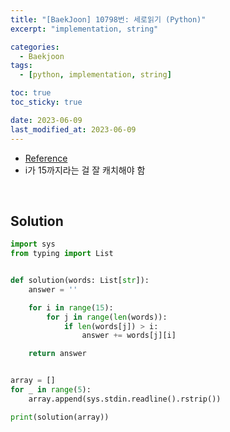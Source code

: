 ```yaml
---
title: "[BaekJoon] 10798번: 세로읽기 (Python)"
excerpt: "implementation, string"

categories:
  - Baekjoon
tags:
  - [python, implementation, string]

toc: true
toc_sticky: true

date: 2023-06-09
last_modified_at: 2023-06-09
---
```


- [Reference](https://www.acmicpc.net/problem/10798)
- i가 15까지라는 걸 잘 캐치해야 함

<br>

## Solution

```python
import sys
from typing import List


def solution(words: List[str]):
    answer = ''

    for i in range(15):
        for j in range(len(words)):
            if len(words[j]) > i:
                answer += words[j][i]

    return answer


array = []
for _ in range(5):
    array.append(sys.stdin.readline().rstrip())

print(solution(array))
```